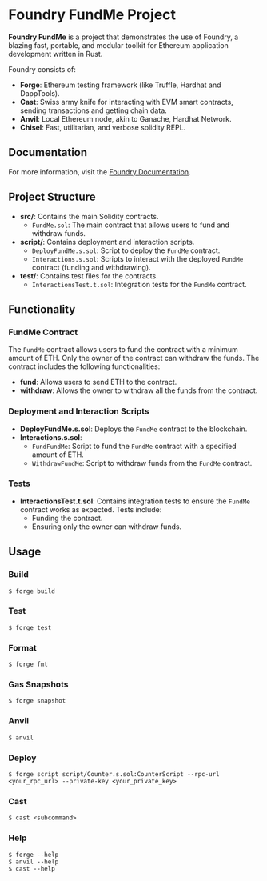 # Foundry FundMe Project

**Foundry FundMe** is a project that demonstrates the use of Foundry, a blazing fast, portable, and modular toolkit for Ethereum application development written in Rust.

Foundry consists of:

-   **Forge**: Ethereum testing framework (like Truffle, Hardhat and DappTools).
-   **Cast**: Swiss army knife for interacting with EVM smart contracts, sending transactions and getting chain data.
-   **Anvil**: Local Ethereum node, akin to Ganache, Hardhat Network.
-   **Chisel**: Fast, utilitarian, and verbose solidity REPL.

## Documentation

For more information, visit the [Foundry Documentation](https://book.getfoundry.sh/).


## Project Structure

- **src/**: Contains the main Solidity contracts.
  - `FundMe.sol`: The main contract that allows users to fund and withdraw funds.
- **script/**: Contains deployment and interaction scripts.
  - `DeployFundMe.s.sol`: Script to deploy the `FundMe` contract.
  - `Interactions.s.sol`: Scripts to interact with the deployed `FundMe` contract (funding and withdrawing).
- **test/**: Contains test files for the contracts.
  - `InteractionsTest.t.sol`: Integration tests for the `FundMe` contract.

## Functionality

### FundMe Contract

The `FundMe` contract allows users to fund the contract with a minimum amount of ETH. Only the owner of the contract can withdraw the funds. The contract includes the following functionalities:

- **fund**: Allows users to send ETH to the contract.
- **withdraw**: Allows the owner to withdraw all the funds from the contract.

### Deployment and Interaction Scripts

- **DeployFundMe.s.sol**: Deploys the `FundMe` contract to the blockchain.
- **Interactions.s.sol**:
  - `FundFundMe`: Script to fund the `FundMe` contract with a specified amount of ETH.
  - `WithdrawFundMe`: Script to withdraw funds from the `FundMe` contract.

### Tests

- **InteractionsTest.t.sol**: Contains integration tests to ensure the `FundMe` contract works as expected. Tests include:
  - Funding the contract.
  - Ensuring only the owner can withdraw funds.

## Usage

### Build

```shell
$ forge build
```

### Test

```shell
$ forge test
```

### Format

```shell
$ forge fmt
```

### Gas Snapshots

```shell
$ forge snapshot
```

### Anvil

```shell
$ anvil
```

### Deploy

```shell
$ forge script script/Counter.s.sol:CounterScript --rpc-url <your_rpc_url> --private-key <your_private_key>
```

### Cast

```shell
$ cast <subcommand>
```

### Help

```shell
$ forge --help
$ anvil --help
$ cast --help
```
